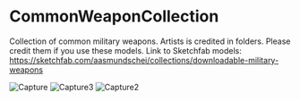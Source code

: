 # CommonWeaponCollection
 Collection of common military weapons. Artists is credited in folders. Please credit them if you use these models. Link to Sketchfab models:
 https://sketchfab.com/aasmundschei/collections/downloadable-military-weapons 
 
 
 ![Capture](https://user-images.githubusercontent.com/2607194/193647936-8dfb4142-b20f-4add-be65-4a2e06d3191b.JPG)
 ![Capture3](https://user-images.githubusercontent.com/2607194/193647976-a8a873f1-0d15-4c75-82e1-ecc4b5004a23.JPG)
 ![Capture2](https://user-images.githubusercontent.com/2607194/193647947-659ffb5c-6178-46d2-a102-d939bfd2da31.JPG)
